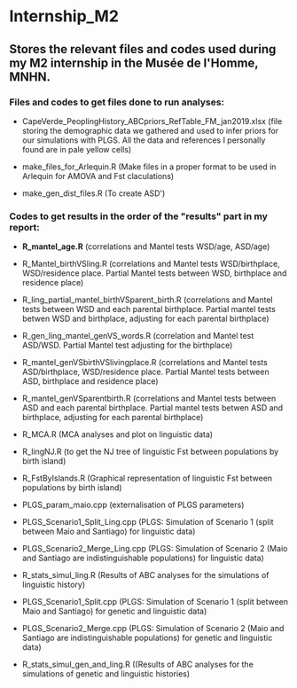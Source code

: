 # Internship_M2
## Stores the relevant files and codes used during my M2 internship in the Musée de l'Homme, MNHN.
### Files and codes to get files done to run analyses:
- CapeVerde_PeoplingHistory_ABCpriors_RefTable_FM_jan2019.xlsx (file storing the demographic data we gathered and used to infer priors for our simulations with PLGS. All the data and references I personally found are in pale yellow cells)

- make_files_for_Arlequin.R (Make files in a proper format to be used in Arlequin for AMOVA and Fst claculations)

- make_gen_dist_files.R (To create ASD')


### Codes to get results in the order of the "results" part in my report:
- <b>R_mantel_age.R</b> (correlations and Mantel tests WSD/age, ASD/age)

- R_Mantel_birthVSling.R (correlations and Mantel tests WSD/birthplace, WSD/residence place. Partial Mantel tests between WSD, birthplace and residence place)

- R_ling_partial_mantel_birthVSparent_birth.R (correlations and Mantel tests between WSD and each parental birthplace. Partial mantel tests betwen WSD and birthplace, adjusting for each parental birthplace)

- R_gen_ling_mantel_genVS_words.R (correlation and Mantel test ASD/WSD. Partial Mantel test adjusting for the birthplace)

- R_mantel_genVSbirthVSlivingplace.R (correlations and Mantel tests ASD/birthplace, WSD/residence place. Partial Mantel tests between ASD, birthplace and residence place)

- R_mantel_genVSparentbirth.R (correlations and Mantel tests between ASD and each parental birthplace. Partial mantel tests betwen ASD and birthplace, adjusting for each parental birthplace)

- R_MCA.R (MCA analyses and plot on linguistic data)

- R_lingNJ.R (to get the NJ tree of linguistic Fst between populations by birth island)

- R_FstByIslands.R (Graphical representation of linguistic Fst between populations by birth island)

- PLGS_param_maio.cpp (externalisation of PLGS parameters)

- PLGS_Scenario1_Split_Ling.cpp (PLGS: Simulation of Scenario 1 (split between Maio and Santiago) for linguistic data)

- PLGS_Scenario2_Merge_Ling.cpp (PLGS: Simulation of Scenario 2 (Maio and Santiago are indistinguishable populations) for linguistic data)

- R_stats_simul_ling.R (Results of ABC analyses for the simulations of linguistic history)

- PLGS_Scenario1_Split.cpp (PLGS: Simulation of Scenario 1 (split between Maio and Santiago) for genetic and linguistic data)

- PLGS_Scenario2_Merge.cpp (PLGS: Simulation of Scenario 2 (Maio and Santiago are indistinguishable populations) for genetic and linguistic data)

- R_stats_simul_gen_and_ling.R ((Results of ABC analyses for the simulations of genetic and linguistic histories)
